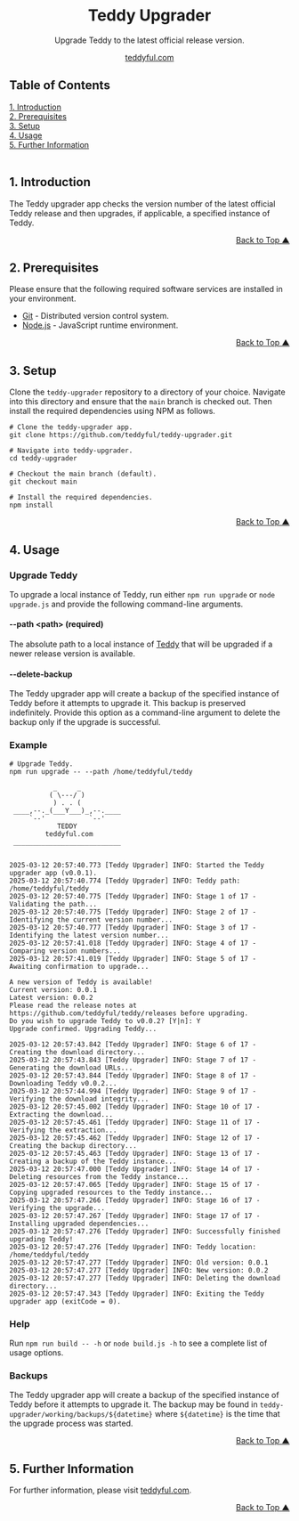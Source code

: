 <a name="readme-top"></a>
<div align="center">
<h1>Teddy Upgrader</h1>
<p>Upgrade Teddy to the latest official release version.</p>
<p><a href="https://teddyful.com" target="_blank">teddyful.com</a></p>
</div>

## Table of Contents  
[1. Introduction](#introduction)<br/>
[2. Prerequisites](#prerequisites)<br/>
[3. Setup](#setup)<br/>
[4. Usage](#usage)<br/>
[5. Further Information](#information)<br/>
<br/>

## <a name="introduction"></a>1. Introduction

The Teddy upgrader app checks the version number of the latest official Teddy release and then upgrades, if applicable, a specified instance of Teddy.

<p align="right"><a href="#readme-top">Back to Top &#9650;</a></p>

## <a name="prerequisites"></a>2. Prerequisites

Please ensure that the following required software services are installed in your environment.

* <a href="https://git-scm.com/" target="_blank">Git</a> - Distributed version control system.
* <a href="https://nodejs.org/" target="_blank">Node.js</a> - JavaScript runtime environment.

<p align="right"><a href="#readme-top">Back to Top &#9650;</a></p>

## <a name="setup"></a>3. Setup

Clone the `teddy-upgrader` repository to a directory of your choice. Navigate into this directory and ensure that the `main` branch is checked out. Then install the required dependencies using NPM as follows.

```
# Clone the teddy-upgrader app.
git clone https://github.com/teddyful/teddy-upgrader.git

# Navigate into teddy-upgrader.
cd teddy-upgrader

# Checkout the main branch (default).
git checkout main

# Install the required dependencies.
npm install
```

<p align="right"><a href="#readme-top">Back to Top &#9650;</a></p>

## <a name="usage"></a>4. Usage

### Upgrade Teddy

To upgrade a local instance of Teddy, run either `npm run upgrade` or `node upgrade.js` and provide the following command-line arguments.

#### --path &lt;path&gt; (required)

The absolute path to a local instance of <a href="https://github.com/teddyful/teddy" target="_blank">Teddy</a> that will be upgraded if a newer release version is available.

#### --delete-backup

The Teddy upgrader app will create a backup of the specified instance of Teddy before it attempts to upgrade it. This backup is preserved indefinitely. Provide this option as a command-line argument to delete the backup only if the upgrade is successful.

### Example

```
# Upgrade Teddy.
npm run upgrade -- --path /home/teddyful/teddy

           _     _
          ( \---/ )
           ) . . (
 ____,--._(___Y___)_,--.____
     `--'           `--'
            TEDDY
         teddyful.com
 ___________________________


2025-03-12 20:57:40.773 [Teddy Upgrader] INFO: Started the Teddy upgrader app (v0.0.1).
2025-03-12 20:57:40.774 [Teddy Upgrader] INFO: Teddy path: /home/teddyful/teddy
2025-03-12 20:57:40.775 [Teddy Upgrader] INFO: Stage 1 of 17 - Validating the path...
2025-03-12 20:57:40.775 [Teddy Upgrader] INFO: Stage 2 of 17 - Identifying the current version number...
2025-03-12 20:57:40.777 [Teddy Upgrader] INFO: Stage 3 of 17 - Identifying the latest version number...
2025-03-12 20:57:41.018 [Teddy Upgrader] INFO: Stage 4 of 17 - Comparing version numbers...
2025-03-12 20:57:41.019 [Teddy Upgrader] INFO: Stage 5 of 17 - Awaiting confirmation to upgrade...

A new version of Teddy is available!
Current version: 0.0.1
Latest version: 0.0.2
Please read the release notes at https://github.com/teddyful/teddy/releases before upgrading.
Do you wish to upgrade Teddy to v0.0.2? [Y|n]: Y
Upgrade confirmed. Upgrading Teddy...

2025-03-12 20:57:43.842 [Teddy Upgrader] INFO: Stage 6 of 17 - Creating the download directory...
2025-03-12 20:57:43.843 [Teddy Upgrader] INFO: Stage 7 of 17 - Generating the download URLs...
2025-03-12 20:57:43.844 [Teddy Upgrader] INFO: Stage 8 of 17 - Downloading Teddy v0.0.2...
2025-03-12 20:57:44.994 [Teddy Upgrader] INFO: Stage 9 of 17 - Verifying the download integrity...
2025-03-12 20:57:45.002 [Teddy Upgrader] INFO: Stage 10 of 17 - Extracting the download...
2025-03-12 20:57:45.461 [Teddy Upgrader] INFO: Stage 11 of 17 - Verifying the extraction...
2025-03-12 20:57:45.462 [Teddy Upgrader] INFO: Stage 12 of 17 - Creating the backup directory...
2025-03-12 20:57:45.463 [Teddy Upgrader] INFO: Stage 13 of 17 - Creating a backup of the Teddy instance...
2025-03-12 20:57:47.000 [Teddy Upgrader] INFO: Stage 14 of 17 - Deleting resources from the Teddy instance...
2025-03-12 20:57:47.065 [Teddy Upgrader] INFO: Stage 15 of 17 - Copying upgraded resources to the Teddy instance...
2025-03-12 20:57:47.266 [Teddy Upgrader] INFO: Stage 16 of 17 - Verifying the upgrade...
2025-03-12 20:57:47.267 [Teddy Upgrader] INFO: Stage 17 of 17 - Installing upgraded dependencies...
2025-03-12 20:57:47.276 [Teddy Upgrader] INFO: Successfully finished upgrading Teddy!
2025-03-12 20:57:47.276 [Teddy Upgrader] INFO: Teddy location: /home/teddyful/teddy
2025-03-12 20:57:47.277 [Teddy Upgrader] INFO: Old version: 0.0.1
2025-03-12 20:57:47.277 [Teddy Upgrader] INFO: New version: 0.0.2
2025-03-12 20:57:47.277 [Teddy Upgrader] INFO: Deleting the download directory...
2025-03-12 20:57:47.343 [Teddy Upgrader] INFO: Exiting the Teddy upgrader app (exitCode = 0).
```

### Help

Run `npm run build -- -h` or `node build.js -h` to see a complete list of usage options.

### Backups

The Teddy upgrader app will create a backup of the specified instance of Teddy before it attempts to upgrade it. The backup may be found in `teddy-upgrader/working/backups/${datetime}` where `${datetime}` is the time that the upgrade process was started.

<p align="right"><a href="#readme-top">Back to Top &#9650;</a></p>

## <a name="information"></a>5. Further Information

For further information, please visit <a href="https://teddyful.com" target="_blank">teddyful.com</a>.

<p align="right"><a href="#readme-top">Back to Top &#9650;</a></p>
